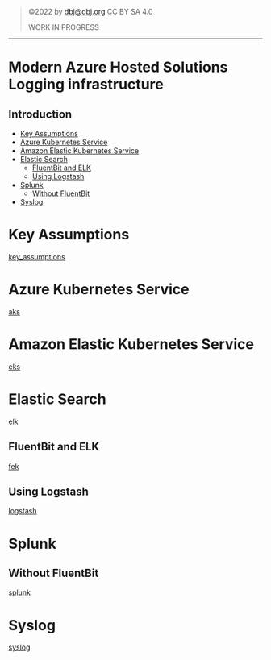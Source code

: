 > &copy;2022 by dbj@dbj.org CC BY SA 4.0
>
> WORK IN PROGRESS
---
<!-- For compiling and printing to pdf use VS Code extension: 
https://marketplace.visualstudio.com/items?itemName=yzane.markdown-pdf -->

<h1>Modern Azure Hosted Solutions Logging infrastructure</h1>
<h2>Introduction</h2>

- [Key Assumptions](#key-assumptions)
- [Azure Kubernetes Service](#azure-kubernetes-service)
- [Amazon Elastic Kubernetes Service](#amazon-elastic-kubernetes-service)
- [Elastic Search](#elastic-search)
  - [FluentBit and ELK](#fluentbit-and-elk)
  - [Using Logstash](#using-logstash)
- [Splunk](#splunk)
  - [Without FluentBit](#without-fluentbit)
- [Syslog](#syslog)


# Key Assumptions
[key_assumptions](./key_assumptions.md)

# Azure Kubernetes Service
[aks](./aks.md)

# Amazon Elastic Kubernetes Service
[eks](./aws.md)

# Elastic Search

[elk](./elk.md)

## FluentBit and ELK

[fek](./fek.md)

## Using Logstash

[logstash](./logstash.md)

# Splunk

## Without FluentBit

[splunk](./splunk.md)

# Syslog
[syslog](./syslog.md)